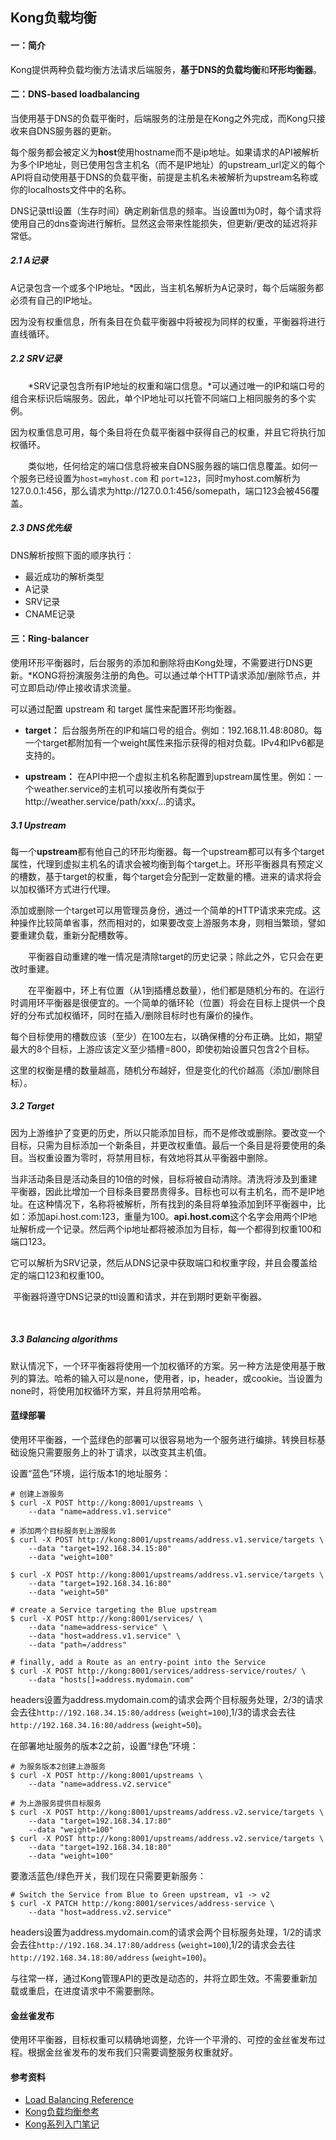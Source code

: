 ## Kong负载均衡

#### 一：简介

Kong提供两种负载均衡方法请求后端服务，**基于DNS的负载均衡**和**环形均衡器**。

#### 二：DNS-based loadbalancing

​	当使用基于DNS的负载平衡时，后端服务的注册是在Kong之外完成，而Kong只接收来自DNS服务器的更新。

​	每个服务都会被定义为**host**使用hostname而不是ip地址。如果请求的API被解析为多个IP地址，则已使用包含主机名（而不是IP地址）的upstream_url定义的每个API将自动使用基于DNS的负载平衡，前提是主机名未被解析为upstream名称或你的localhosts文件中的名称。

​	DNS记录ttl设置（生存时间）确定刷新信息的频率。当设置ttl为0时，每个请求将使用自己的dns查询进行解析。显然这会带来性能损失，但更新/更改的延迟将非常低。

#####  2.1 A记录

​	A记录包含一个或多个IP地址。*因此，当主机名解析为A记录时，每个后端服务都必须有自己的IP地址。

​	因为没有权重信息，所有条目在负载平衡器中将被视为同样的权重，平衡器将进行直线循环。

##### 2.2 **SRV记录**　　

　　*SRV记录包含所有IP地址的权重和端口信息。*可以通过唯一的IP和端口号的组合来标识后端服务。因此，单个IP地址可以托管不同端口上相同服务的多个实例。

​	因为权重信息可用，每个条目将在负载平衡器中获得自己的权重，并且它将执行加权循环。

　　类似地，任何给定的端口信息将被来自DNS服务器的端口信息覆盖。如何一个服务已经设置为`host=myhost.com` 和 `port=123`，同时myhost.com解析为127.0.0.1:456，那么请求为http://127.0.0.1:456/somepath，端口123会被456覆盖。

##### 2.3 DNS优先级

DNS解析按照下面的顺序执行：

+ 最近成功的解析类型
+ A记录
+ SRV记录
+ CNAME记录

#### 三：**Ring-balancer**

​       使用环形平衡器时，后台服务的添加和删除将由Kong处理，不需要进行DNS更新。*KONG将扮演服务注册的角色。可以通过单个HTTP请求添加/删除节点，并可立即启动/停止接收请求流量。

可以通过配置 upstream 和 target 属性来配置环形均衡器。

+ **target：**  后台服务所在的IP和端口号的组合。例如：192.168.11.48:8080。每一个target都附加有一个weight属性来指示获得的相对负载。IPv4和IPv6都是支持的。

+ **upstream：** 在API中把一个虚拟主机名称配置到upstream属性里。例如：一个weather.service的主机可以接收所有类似于http://weather.service/path/xxx/...的请求。

##### 3.1 **Upstream**

​        每一个**upstream**都有他自己的环形均衡器。每一个upstream都可以有多个target属性，代理到虚拟主机名的请求会被均衡到每个target上。环形平衡器具有预定义的槽数，基于target的权重，每个target会分配到一定数量的槽。进来的请求将会以加权循环方式进行代理。

​        添加或删除一个target可以用管理员身份，通过一个简单的HTTP请求来完成。这种操作比较简单省事，然而相对的，如果要改变上游服务本身，则相当繁琐，譬如要重建负载，重新分配槽数等。

　　平衡器自动重建的唯一情况是清除target的历史记录；除此之外，它只会在更改时重建。

　　在平衡器中，环上有位置（从1到插槽总数量），他们都是随机分布的。在运行时调用环平衡器是很便宜的。一个简单的循环轮（位置）将会在目标上提供一个良好的分布式加权循环，同时在插入/删除目标时也有廉价的操作。

​	每个目标使用的槽数应该（至少）在100左右，以确保槽的分布正确。比如，期望最大的8个目标，上游应该定义至少插槽=800，即使初始设置只包含2个目标。

​	这里的权衡是槽的数量越高，随机分布越好，但是变化的代价越高（添加/删除目标）。

##### 3.2 Target

​	因为上游维护了变更的历史，所以只能添加目标，而不是修改或删除。要改变一个目标，只需为目标添加一个新条目，并更改权重值。最后一个条目是将要使用的条目。当权重设置为零时，将禁用目标，有效地将其从平衡器中删除。

​	当非活动条目是活动条目的10倍的时候，目标将被自动清除。清洗将涉及到重建平衡器，因此比增加一个目标条目要昂贵得多。
​	目标也可以有主机名，而不是IP地址。在这种情况下，名称将被解析，所有找到的条目将单独添加到环平衡器中，比如：添加api.host.com:123，重量为100。**api.host.com**这个名字会用两个IP地址解析成一个记录。然后两个ip地址都将被添加为目标，每一个都得到权重100和端口123。

​	它可以解析为SRV记录，然后从DNS记录中获取端口和权重字段，并且会覆盖给定的端口123和权重100。

​	平衡器将遵守DNS记录的ttl设置和请求，并在到期时更新平衡器。

​	

##### 3.3 **Balancing algorithms**

​	默认情况下，一个环平衡器将使用一个加权循环的方案。另一种方法是使用基于散列的算法。哈希的输入可以是none，使用者，ip，header，或cookie。当设置为none时，将使用加权循环方案，并且将禁用哈希。



#### 蓝绿部署

​	使用环平衡器，一个蓝绿色的部署可以很容易地为一个服务进行编排。转换目标基础设施只需要服务上的补丁请求，以改变其主机值。

设置“蓝色”环境，运行版本1的地址服务：

```shell
# 创建上游服务
$ curl -X POST http://kong:8001/upstreams \
    --data "name=address.v1.service"

# 添加两个目标服务到上游服务
$ curl -X POST http://kong:8001/upstreams/address.v1.service/targets \
    --data "target=192.168.34.15:80"
    --data "weight=100"
    
$ curl -X POST http://kong:8001/upstreams/address.v1.service/targets \
    --data "target=192.168.34.16:80"
    --data "weight=50"

# create a Service targeting the Blue upstream
$ curl -X POST http://kong:8001/services/ \
    --data "name=address-service" \
    --data "host=address.v1.service" \
    --data "path=/address"

# finally, add a Route as an entry-point into the Service
$ curl -X POST http://kong:8001/services/address-service/routes/ \
    --data "hosts[]=address.mydomain.com"
```

headers设置为address.mydomain.com的请求会两个目标服务处理，2/3的请求会去往`http://192.168.34.15:80/address` (`weight=100`),1/3的请求会去往`http://192.168.34.16:80/address` (`weight=50`)。



在部署地址服务的版本2之前，设置“绿色”环境：

```shell
# 为服务版本2创建上游服务
$ curl -X POST http://kong:8001/upstreams \
    --data "name=address.v2.service"

# 为上游服务提供目标服务
$ curl -X POST http://kong:8001/upstreams/address.v2.service/targets \
    --data "target=192.168.34.17:80"
    --data "weight=100"
$ curl -X POST http://kong:8001/upstreams/address.v2.service/targets \
    --data "target=192.168.34.18:80"
    --data "weight=100"
```

要激活蓝色/绿色开关，我们现在只需要更新服务：

```shell
# Switch the Service from Blue to Green upstream, v1 -> v2
$ curl -X PATCH http://kong:8001/services/address-service \
    --data "host=address.v2.service"
```

headers设置为address.mydomain.com的请求会两个目标服务处理，1/2的请求会去往`http://192.168.34.17:80/address` (`weight=100`),1/2的请求会去往`http://192.168.34.18:80/address` (`weight=100`)。



与往常一样，通过Kong管理API的更改是动态的，并将立即生效。不需要重新加载或重启，在进度请求中不需要删除。



#### 金丝雀发布

使用环平衡器，目标权重可以精确地调整，允许一个平滑的、可控的金丝雀发布过程。根据金丝雀发布的发布我们只需要调整服务权重就好。

#### 参考资料

+ [Load Balancing Reference](https://docs.konghq.com/0.14.x/loadbalancing/)
+ [Kong负载均衡参考](https://www.cnblogs.com/SummerinShire/p/6925308.html)
+ [Kong系列入门笔记](https://www.cnblogs.com/SummerinShire/category/861287.html)